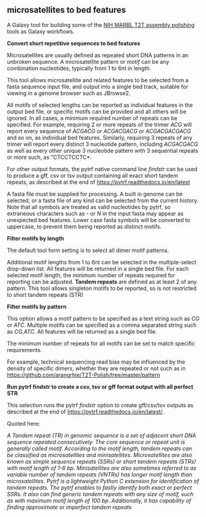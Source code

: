 ## microsatellites to bed features

A Galaxy tool for building some of the [NIH MARBL T2T assembly polishing](https://github.com/marbl/training) tools as Galaxy workflows.

 **Convert short repetitive sequences to bed features**

 Microsatellites are usually defined as repeated short DNA patterns in an unbroken sequence.
 A microsatellite pattern or *motif* can be any combination nucleotides, typically from 1 to 6nt in length.
 
 This tool allows microsatellite and related features to be selected from a fasta sequence input file, and output into a single bed track, suitable for viewing in a genome browser such as JBrowse2.

 All motifs of selected lengths can be reported as individual features in the output bed file, or specific motifs can be provided and all
 others will be ignored. In all cases, a minimum required number of repeats can be specified. For example, requiring 2 or more repeats of the trimer *ACG* will report 
 every sequence of *ACGACG* or *ACGACGACG* or *ACGACGACGACG* and so on, as individual bed features.  Similarly, requiring 3 repeats of any trimer will 
 report every distinct 3 nucleotide pattern, including *ACGACGACG* as well as every other unique 3 nucleotide pattern with 3 sequential repeats or more such, as "CTCCTCCTC*.

 For other output formats, the pytrf native command line *findstr* can be used to produce a gff, csv or tsv output containing all exact short tandem repeats, as 
 described at the end of https://pytrf.readthedocs.io/en/latest

 A fasta file must be supplied for processing. A built in genome can be selected, or a fasta file of any kind can be selected from the current history. Note that all 
 symbols are treated as valid nucleotides by pytrf, so extraneous characters such as *-* or *N* in the input fasta may appear as unexpected bed features. Lower case fasta symbols will be converted
 to uppercase, to prevent them being reported as distinct motifs.


 **Filter motifs by length**
 
 The default tool form setting is to select all dimer motif patterns. 
 
 Additional motif lengths from 1 to 6nt can be selected in the multiple-select drop-down list. All features will be returned in a single bed file. For each selected motif length, 
 the minimum number of repeats required for reporting can be adjusted. **Tandem repeats** are defined as at least 2 of any pattern. This tool allows singleton motifs to be reported,
 so is not restricted to short tandem repeats (STR)

 **Filter motifs by pattern**

 This option allows a motif pattern to be specified as a text string such as *CG* or *ATC*. Multiple motifs can be specified as a comma separated string such as *CG,ATC*.
 All features will be returned as a single bed file.

 The minimum number of repeats for all motifs can be set to match specific requirements.

 For example, technical sequencing read bias may be influenced by the density of specific dimers, whether they are repeated or not
 such as in https://github.com/arangrhie/T2T-Polish/tree/master/pattern
 
 **Run pytrf findstr to create a csv, tsv or gff format output with all perfect STR**

This selection runs the pytrf *findstr* option to create gff/csv/tsv outputs as described at the end of https://pytrf.readthedocs.io/en/latest/. 

Quoted here:

   *A Tandem repeat (TR) in genomic sequence is a set of adjacent short DNA sequence repeated consecutively. The core sequence or repeat unit is generally called motif. 
   According to the motif length, tandem repeats can be classified as microsatellites and minisatellites. Microsatellites are also known as simple sequence repeats (SSRs) 
   or short tandem repeats (STRs) with motif length of 1-6 bp. Minisatellites are also sometimes referred to as variable number of tandem repeats (VNTRs) has longer motif length than microsatellites.
   Pytrf is a lightweight Python C extension for identification of tandem repeats. The pytrf enables to fastly identify both exact or perfect SSRs.
   It also can find generic tandem repeats with any size of motif, such as with maximum motif length of 100 bp. Additionally, it has capability of finding approximate or imperfect tandem repeats*

 